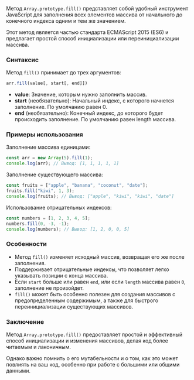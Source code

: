 Метод `Array.prototype.fill()` представляет собой удобный инструмент JavaScript для заполнения всех элементов массива от начального до конечного индекса одним и тем же значением. 

Этот метод является частью стандарта ECMAScript 2015 (ES6) и предлагает простой способ инициализации или переинициализации массива.


### Синтаксис

Метод `fill()` принимает до трех аргументов:

```javascript
arr.fill(value[, start[, end]])
```

* **value**: Значение, которым нужно заполнить массив.
* **start** (необязательно): Начальный индекс, с которого начнется заполнение. По умолчанию равен 0.
* **end** (необязательно): Конечный индекс, до которого будет происходить заполнение. По умолчанию равен length массива.


### Примеры использования

Заполнение массива единицами:
```javascript
const arr = new Array(5).fill(1);
console.log(arr); // Вывод: [1, 1, 1, 1, 1]
```

Заполнение существующего массива:
```javascript
const fruits = ["apple", "banana", "coconut", "date"];
fruits.fill("kiwi", 1, 3);
console.log(fruits); // Вывод: ["apple", "kiwi", "kiwi", "date"]
```

Использование отрицательных индексов:
```javascript
const numbers = [1, 2, 3, 4, 5];
numbers.fill(0, -3, -1);
console.log(numbers); // Вывод: [1, 2, 0, 0, 5]
```


### Особенности

* Метод `fill()` изменяет исходный массив, возвращая его же после заполнения.
* Поддерживает отрицательные индексы, что позволяет легко указывать позиции с конца массива.
* Если `start` больше или равен `end`, или если `length` массива равен `0`, заполнение не произойдет.
* `fill()` может быть особенно полезен для создания массивов с предопределенным содержимым, а также для быстрого переинициализации существующих массивов.


### Заключение

Метод `Array.prototype.fill()` предоставляет простой и эффективный способ инициализации и изменения массивов, делая код более читаемым и лаконичным. 

Однако важно помнить о его мутабельности и о том, как это может повлиять на ваш код, особенно при работе с большими или общими данными.
